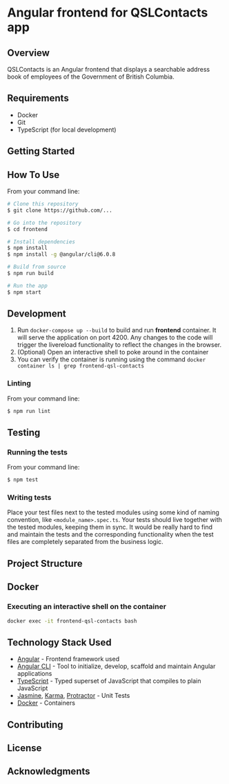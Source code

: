 # Angular frontend for QSLContacts app

## Overview
QSLContacts is an Angular frontend that displays a searchable address book of employees of the Government of British Columbia.

## Requirements

- Docker
- Git
- TypeScript (for local development)

## Getting Started

## How To Use

From your command line:

```bash
# Clone this repository
$ git clone https://github.com/...

# Go into the repository
$ cd frontend

# Install dependencies
$ npm install
$ npm install -g @angular/cli@6.0.8

# Build from source
$ npm run build

# Run the app
$ npm start
```

## Development

1. Run ```docker-compose up --build``` to build and run **frontend** container.
It will serve the application on port 4200. Any changes to the code will trigger the livereload functionality to reflect the changes in the browser.
3. (Optional) Open an interactive shell to poke around in the container
4. You can verify the container is running using the command ```docker container ls | grep frontend-qsl-contacts```

### Linting

From your command line:

```bash
$ npm run lint
```

## Testing

### Running the tests

From your command line:

```bash
$ npm test
```

### Writing tests

Place your test files next to the tested modules using some kind of naming convention, like `<module_name>.spec.ts`. Your tests should live together with the tested modules, keeping them in sync. It would be really hard to find and maintain the tests and the corresponding functionality when the test files are completely separated from the business logic.

## Project Structure

## Docker

### Executing an interactive shell on the container

```bash
docker exec -it frontend-qsl-contacts bash
```
## Technology Stack Used

* [Angular](https://angular.io/) - Frontend framework used
* [Angular CLI](https://cli.angular.io/) - Tool to initialize, develop, scaffold and maintain Angular applications
* [TypeScript](https://www.typescriptlang.org/) - Typed superset of JavaScript that compiles to plain JavaScript
* [Jasmine](https://jasmine.github.io/), [Karma](https://karma-runner.github.io/2.0/index.html), [Protractor](http://www.protractortest.org/) - Unit Tests
* [Docker](https://www.docker.com/) - Containers

## Contributing

## License

## Acknowledgments


